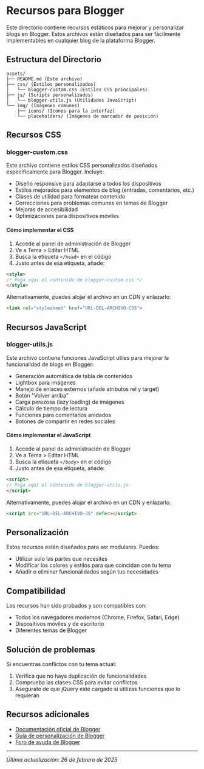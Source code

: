 # Recursos para Blogger

Este directorio contiene recursos estáticos para mejorar y personalizar blogs en Blogger. Estos archivos están diseñados para ser fácilmente implementables en cualquier blog de la plataforma Blogger.

## Estructura del Directorio

```
assets/
├── README.md (Este archivo)
├── css/ (Estilos personalizados)
│   └── blogger-custom.css (Estilos CSS principales)
├── js/ (Scripts personalizados)
│   └── blogger-utils.js (Utilidades JavaScript)
└── img/ (Imágenes comunes)
    ├── icons/ (Iconos para la interfaz)
    └── placeholders/ (Imágenes de marcador de posición)
```

## Recursos CSS

### blogger-custom.css

Este archivo contiene estilos CSS personalizados diseñados específicamente para Blogger. Incluye:

- Diseño responsive para adaptarse a todos los dispositivos
- Estilos mejorados para elementos de blog (entradas, comentarios, etc.)
- Clases de utilidad para formatear contenido
- Correcciones para problemas comunes en temas de Blogger
- Mejoras de accesibilidad
- Optimizaciones para dispositivos móviles

#### Cómo implementar el CSS

1. Accede al panel de administración de Blogger
2. Ve a Tema > Editar HTML
3. Busca la etiqueta `</head>` en el código
4. Justo antes de esa etiqueta, añade:

```html
<style>
/* Pega aquí el contenido de blogger-custom.css */
</style>
```

Alternativamente, puedes alojar el archivo en un CDN y enlazarlo:

```html
<link rel="stylesheet" href="URL-DEL-ARCHIVO-CSS">
```

## Recursos JavaScript

### blogger-utils.js

Este archivo contiene funciones JavaScript útiles para mejorar la funcionalidad de blogs en Blogger:

- Generación automática de tabla de contenidos
- Lightbox para imágenes
- Manejo de enlaces externos (añade atributos rel y target)
- Botón "Volver arriba"
- Carga perezosa (lazy loading) de imágenes
- Cálculo de tiempo de lectura
- Funciones para comentarios anidados
- Botones de compartir en redes sociales

#### Cómo implementar el JavaScript

1. Accede al panel de administración de Blogger
2. Ve a Tema > Editar HTML
3. Busca la etiqueta `</body>` en el código
4. Justo antes de esa etiqueta, añade:

```html
<script>
// Pega aquí el contenido de blogger-utils.js
</script>
```

Alternativamente, puedes alojar el archivo en un CDN y enlazarlo:

```html
<script src="URL-DEL-ARCHIVO-JS" defer></script>
```

## Personalización

Estos recursos están diseñados para ser modulares. Puedes:

- Utilizar solo las partes que necesites
- Modificar los colores y estilos para que coincidan con tu tema
- Añadir o eliminar funcionalidades según tus necesidades

## Compatibilidad

Los recursos han sido probados y son compatibles con:

- Todos los navegadores modernos (Chrome, Firefox, Safari, Edge)
- Dispositivos móviles y de escritorio
- Diferentes temas de Blogger

## Solución de problemas

Si encuentras conflictos con tu tema actual:

1. Verifica que no haya duplicación de funcionalidades
2. Comprueba las clases CSS para evitar conflictos
3. Asegúrate de que jQuery esté cargado si utilizas funciones que lo requieran

## Recursos adicionales

- [Documentación oficial de Blogger](https://support.google.com/blogger)
- [Guía de personalización de Blogger](https://support.google.com/blogger/answer/176245)
- [Foro de ayuda de Blogger](https://support.google.com/blogger/community)

---

*Última actualización: 26 de febrero de 2025*